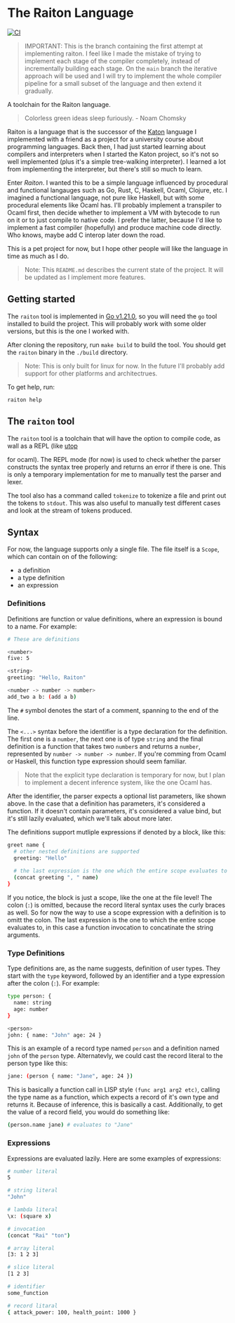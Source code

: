 # The Raiton Language

[![CI](https://github.com/rfejzic1/raiton/actions/workflows/cli.yml/badge.svg?branch=main)](https://github.com/rfejzic1/raiton/actions/workflows/cli.yml)

> IMPORTANT: This is the branch containing the first attempt at implementing raiton. I feel like I made the mistake of trying to implement each stage of the compiler completely,
> instead of incrementally building each stage. On the `main` branch the iterative approach will be used and I will try to implement the whole compiler pipeline for a small
> subset of the language and then extend it gradually.

A toolchain for the Raiton language.

> Colorless green ideas sleep furiously. - Noam Chomsky

Raiton is a language that is the successor of the [Katon](https://github.com/rfejzic1/katon) language I implemented
with a friend as a project for a university course about programming languages. Back then, I had just started learning about
compilers and interpreters when I started the Katon project, so it's not so well implemented (plus it's a
simple tree-walking interpreter). I learned a lot from implementing the interpreter, but there's still so much to learn.

Enter *Raiton*. I wanted this to be a simple language influenced by procedural and functional langauges
such as Go, Rust, C, Haskell, Ocaml, Clojure, etc. I imagined a functional language, not pure like Haskell, but with some
procedural elements like Ocaml has. I'll probably implement a transpiler to Ocaml first, then decide whether to implement
a VM with bytecode to run on it or to just compile to native code. I prefer the latter, because I'd like to implement
a fast compiler (hopefully) and produce machine code directly. Who knows, maybe add C interop later down the road.

This is a pet project for now, but I hope other people will like the language in time as much as I do.

> Note: This `README.md` describes the current state of the project. It will be updated as I implement more features.

## Getting started

The `raiton` tool is implemented in [Go v1.21.0](https://go.dev/dl/), so you will need the `go` tool installed to build the project.
This will probably work with some older versions, but this is the one I worked with.

After cloning the repository, run `make build` to build the tool. You should get the
`raiton` binary in the `./build` directory.

> Note: This is only built for linux for now. In the future I'll probably add support for other platforms and architectrues.

To get help, run:
```
raiton help
```

## The `raiton` tool

The `raiton` tool is a toolchain that will have the option to compile code, as wall as a REPL (like [utop](https://github.com/ocaml-community/utop)

for ocaml). The REPL mode (for now) is used to check whether the parser constructs the syntax tree properly and returns an error if there is one.
This is only a temporary implementation for me to manually test the parser and lexer. 

The tool also has a command called `tokenize` to tokenize a file and print out the tokens to `stdout`. This was also useful to manually test
different cases and look at the stream of tokens produced.


## Syntax

For now, the language supports only a single file. The file itself is a `Scope`, which can contain on of the following:
- a definition
- a type definition
- an expression

### Definitions

Definitions are function or value definitions, where an expression is bound to a name. For example:
```bash
# These are definitions

<number>
five: 5

<string>
greeting: "Hello, Raiton"

<number -> number -> number>
add_two a b: (add a b) 
```

The `#` symbol denotes the start of a comment, spanning to the end of the line.

The `<...>` syntax before the identifier is a type declaration for the definition. The first one is a `number`, the next one is of type `string`
and the final definition is a function that takes two `number`s and returns a `number`, represented by `number -> number -> number`.
If you're comming from Ocaml or Haskell, this function type expression should seem familiar.

> Note that the explicit type declaration is temporary for now, but I plan to implement a decent inference system, like the one Ocaml has.

After the identifier, the parser expects a optional list parameters, like shown above. In the case that a definition has parameters,
it's considered a function. If it doesn't contain parameters, it's considered a value bind, but it's still lazily evaluated, which
we'll talk about more later.

The definitions support mutliple expressions if denoted by a block, like this:
```bash
greet name {
  # other nested definitions are supported
  greeting: "Hello"
  
  # the last expression is the one which the entire scope evaluates to
  (concat greeting ", " name)
}
```

If you notice, the block is just a scope, like the one at the file level! The colon (`:`) is omitted, because the record
literal syntax uses the curly braces as well. So for now the way to use a scope expression with a definition is to omitt the
colon. The last expression is the one to which the entire scope evaluates to, in this case a function invocation to concatinate
the string arguments.

### Type Definitions

Type definitions are, as the name suggests, definition of user types. They start with the `type` keyword, followed by an identifier
and a type expression after the colon (`:`). For example:
```bash
type person: {
  name: string
  age: number
}

<person>
john: { name: "John" age: 24 }
```
This is an example of a record type named `person` and a definition named `john` of the `person` type. Alternatevly, we could cast the
record literal to the person type like this:
```bash
jane: (person { name: "Jane", age: 24 })
```

This is basically a function call in LISP style `(func arg1 arg2 etc)`, calling the type name as a function, which expects a record of
it's own type and returns it. Because of inference, this is basically a cast. Additionally, to get the value of a record field,
you would do something like:
```bash
(person.name jane) # evaluates to "Jane"
```

### Expressions

Expressions are evaluated lazily. Here are some examples of expressions:
```bash
# number literal
5

# string literal
"John"

# lambda literal
\x: (square x)

# invocation
(concat "Rai" "ton")

# array literal
[3: 1 2 3]

# slice literal
[1 2 3]

# identifier
some_function

# record litaral
{ attack_power: 100, health_point: 1000 }
```
